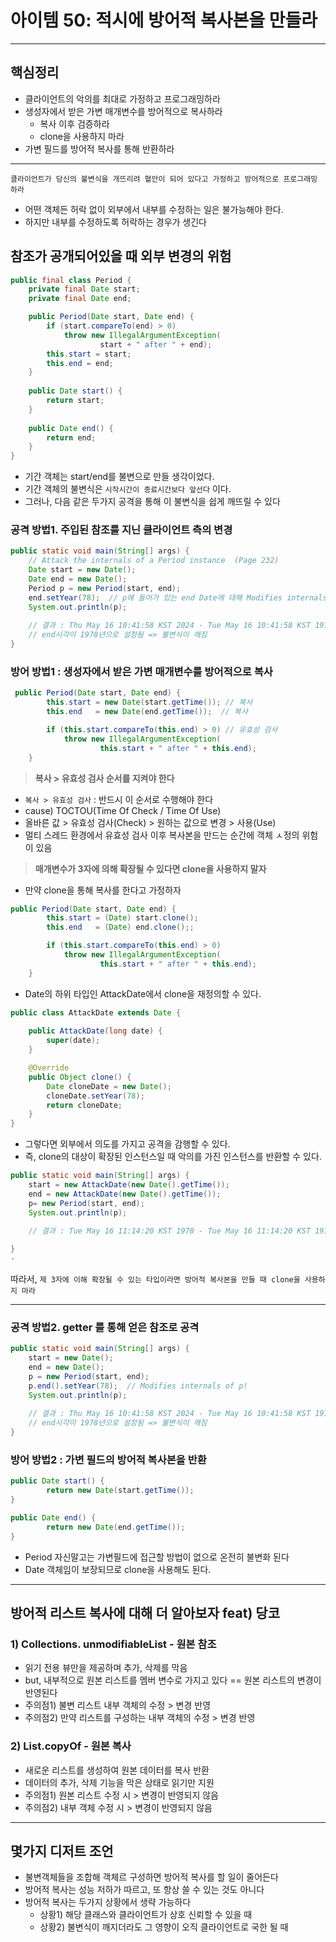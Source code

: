 # 아이템 50: 적시에 방어적 복사본을 만들라

---
## 핵심정리
- 클라이언트의 악의를 최대로 가정하고 프로그래밍하라
- 생성자에서 받은 가변 매개변수를 방어적으로 복사하라
  - 복사 이후 검증하라
  - clone을 사용하지 마라
- 가변 필드를 방어적 복사를 통해 반환하라

---

`클라이언트가 당신의 불변식을 개뜨리려 혈안이 되어 있다고 가정하고 방어적으로 프로그래밍 하라`

- 어떤 객체든 허락 없이 외부에서 내부를 수정하는 일은 불가능해야 한다.
- 하지만 내부를 수정하도록 허락하는 경우가 생긴다

## 참조가 공개되어있을 때 외부 변경의 위험 

```java
public final class Period {
    private final Date start;
    private final Date end;

    public Period(Date start, Date end) {
        if (start.compareTo(end) > 0)
            throw new IllegalArgumentException(
                    start + " after " + end);
        this.start = start;
        this.end = end;
    }
    
    public Date start() {
        return start;
    }
    
    public Date end() {
        return end;
    }
}

```
- 기간 객체는 start/end를 불변으로 만들 생각이었다.
- 기간 객체의 불변식은 `시작시간이 종료시간보다 앞선다` 이다.
- 그러나, 다음 같은 두가지 공격을 통해 이 불변식을 쉽게 깨뜨릴 수 있다


### 공격 방법1. 주입된 참조를 지닌 클라이언트 측의 변경

```java
public static void main(String[] args) {
    // Attack the internals of a Period instance  (Page 232)
    Date start = new Date();
    Date end = new Date();
    Period p = new Period(start, end);
    end.setYear(78);  // p에 들어가 있는 end Date에 대해 Modifies internals of p!
    System.out.println(p);
    
    // 결과 : Thu May 16 10:41:58 KST 2024 - Tue May 16 10:41:58 KST 1978
    // end시각이 1978년으로 설정됨 => 불변식이 깨짐
}
```

### 방어 방법1 : 생성자에서 받은 가변 매개변수를 방어적으로 복사

```java
 public Period(Date start, Date end) {
        this.start = new Date(start.getTime()); // 복사
        this.end   = new Date(end.getTime());  // 복사

        if (this.start.compareTo(this.end) > 0) // 유효성 검사
            throw new IllegalArgumentException(
                    this.start + " after " + this.end);
    }
```


> **복사 > 유효성 검사 순서를 지켜야 한다**
- `복사 > 유효성 검사` : 반드시 이 순서로 수행해야 한다 
- cause) TOCTOU(Time Of Check / Time Of Use) 
- 올바른 값 > 유효성 검사(Check) > 원하는 값으로 변경 > 사용(Use)
- 멀티 스레드 환경에서 유효성 검사 이후 복사본을 만드는 순간에 객체 ㅅ정의 위험이 있음


> **매개변수가 3자에 의해 확장될 수 있다면 clone을 사용하지 말자**

- 만약 clone을 통해 복사를 한다고 가정하자
```java
public Period(Date start, Date end) {
        this.start = (Date) start.clone();
        this.end   = (Date) end.clone();;

        if (this.start.compareTo(this.end) > 0)
            throw new IllegalArgumentException(
                    this.start + " after " + this.end);
    }
```
- Date의 하위 타입인 AttackDate에서 clone을 재정의할 수 있다.
```java
public class AttackDate extends Date {
    
    public AttackDate(long date) {
        super(date);
    }

    @Override
    public Object clone() {
        Date cloneDate = new Date();
        cloneDate.setYear(78);
        return cloneDate;
    }
}
```
- 그렇다면 외부에서 의도를 가지고 공격을 감행할 수 있다.
- 즉, clone의 대상이 확장된 인스턴스일 때 악의를 가진 인스턴스를 반환할 수 있다.

```java
public static void main(String[] args) {
    start = new AttackDate(new Date().getTime());
    end = new AttackDate(new Date().getTime());
    p= new Period(start, end);
    System.out.println(p);
    
    // 결과 : Tue May 16 11:14:20 KST 1978 - Tue May 16 11:14:20 KST 1978

}
-

```
따라서, `제 3자에 이해 확장될 수 있는 타입이라면 방어적 복사본을 만들 때 clone을 사용하지 마라`

---

### 공격 방법2. getter 를 통해 얻은 참조로 공격


```java
public static void main(String[] args) {
    start = new Date();
    end = new Date();
    p = new Period(start, end);
    p.end().setYear(78);  // Modifies internals of p!
    System.out.println(p);
    
    // 결과 : Thu May 16 10:41:58 KST 2024 - Tue May 16 10:41:58 KST 1978
    // end시각이 1978년으로 설정됨 => 불변식이 깨짐
}
```

### 방어 방법2 : 가변 필드의 방어적 복사본을 반환
```java
public Date start() {
        return new Date(start.getTime());
}

public Date end() {
        return new Date(end.getTime());
}
```
- Period 자신말고는 가변필드에 접근할 방법이 없으로 온전히 불변화 된다
- Date 객체임이 보장되므로 clone을 사용해도 된다.

---

## 방어적 리스트 복사에 대해 더 알아보자 feat) 당코

### 1) Collections. unmodifiableList - 원본 참조
- 읽기 전용 뷰만을 제공하며 추가, 삭제를 막음
- but, 내부적으로 원본 리스트를 멤버 변수로 가지고 있다 == 원본 리스트의 변경이 반영된다
- 주의점1) 불변 리스트 내부 객체의 수정 > 변경 반영
- 주의점2) 만약 리스트를 구성하는 내부 객체의 수정 > 변경 반영


### 2) List.copyOf - 원본 복사
- 새로운 리스트를 생성하여 원본 데이터를 복사 반환
- 데이터의 추가, 삭제 기능을 막은 상태로 읽기만 지원
- 주의점1) 원본 리스트 수정 시 > 변경이 반영되지 않음
- 주의점2) 내부 객체 수정 시 > 변경이 반영되지 않음

---

## 몇가지 디저트 조언
- 불변객체들을 조합해 객체르 구성하면 방어적 복사를 할 일이 줄어든다
- 방어적 복사는 성능 저하가 따르고, 또 항상 쓸 수 있는 것도 아니다
- 방어적 복사는 두가지 상황에서 생략 가능하다
  - 상황1) 해당 클래스와 클라이언트가 상호 신뢰할 수 있을 때
  - 상황2) 불변식이 깨지더라도 그 영향이 오직 클라이언트로 국한 될 때





